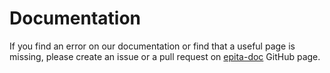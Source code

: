 # Documentation

If you find an error on our documentation or find that a useful page is missing,
please create an issue or a pull request on
[epita-doc](https://github.com/epita/epita-doc) GitHub page.
